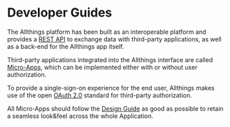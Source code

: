 # Developer Guides

The Allthings platform has been built as an interoperable platform and provides
a [REST API](rest.md) to exchange data with third-party applications, as well as
a back-end for the Allthings app itself.

Third-party applications integrated into the Allthings interface are called
[Micro-Apps](micro-app.md), which can be implemented either with or without user
authorization.

To provide a single-sign-on experience for the end user, Allthings makes use of
the open [OAuth 2.0](oauth.md) standard for third-party authorization.

All Micro-Apps should follow the [Design Guide](design-guide/) as good
as possible to retain a seamless look&feel across the whole Application.

